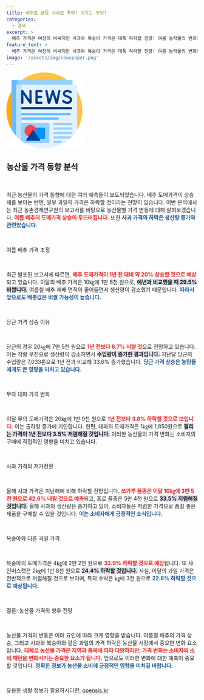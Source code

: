 ```yaml
---
title: 배춧값 급등 사과값 폭락! 이유는 무엇?
categories:
  - 경제
excerpt: >
  배추 가격은 여전히 비싸지만 사과와 복숭아 가격은 대폭 하락할 전망! 여름 농작물의 변화와 도매가격 예측으로 소비자들의 지갑에 어떤 영향이 있을지 자세히 알아보세요!
feature_text: >
  배추 가격은 여전히 비싸지만 사과와 복숭아 가격은 대폭 하락할 전망! 여름 농작물의 변화와 도매가격 예측으로 소비자들의 지갑에 어떤 영향이 있을지 자세히 알아보세요!
image: '/assets/img/newspaper.png'
---
```


<p><img src="/assets/img/newspaper.png" alt="kimp 속보" /></p>

<h2 data-ke-size="size26">농산물 가격 동향 분석</h2>

<p data-ke-size="size16">&nbsp;</p>

<p>최근 농산물의 가격 동향에 대한 여러 예측들이 보도되었습니다. 배추 도매가격이 상승세를 보이는 반면, 일부 과일의 가격은 하락할 것이라는 전망이 있습니다. 이번 분석에서는 최근 농촌경제연구원의 보고서를 바탕으로 농산물별 가격 변동에 대해 살펴보겠습니다. <b><span style="color: #ee2323;">여름 배추의 도매가격 상승이 두드러집니다.</span></b> 또한 <b><span style="color: #1a5490;">사과 가격의 하락은 생산량 증가와 관련있습니다.</span></b></p>

<p data-ke-size="size16">&nbsp;</p>

<p>여름 배추 가격 조정</p>

<p data-ke-size="size16">&nbsp;</p>

<p>최근 발표된 보고서에 따르면, <b><span style="color: #ee2323;">배추 도매가격이 1년 전 대비 약 20% 상승할 것으로 예상</span></b>되고 있습니다. 이달의 배추 가격은 10㎏에 1만 6천 원으로, <b><span style="background-color: #21538527;">예년과 비교했을 때 29.5% 비쌉니다.</span></b> 여름철 배추 재배 면적이 줄어들면서 생산량이 감소했기 때문입니다. <b><span style="color: #1a5490;">따라서 앞으로도 배춧값은 비쌀 가능성이 높습니다.</span></b></p>

<p data-ke-size="size16">&nbsp;</p>

<p>당근 가격 상승 이유</p>

<p data-ke-size="size16">&nbsp;</p>

<p>당근의 경우 20㎏에 7만 5천 원으로 <b><span style="color: #ee2323;">1년 전보다 8.7% 비쌀 것</span></b>으로 전망하고 있습니다. 이는 작황 부진으로 생산량이 감소하면서 <b><span style="background-color: #21538527;">수입량이 증가한 결과입니다.</span></b> 지난달 당근의 수입량은 7,033톤으로 1년 전과 비교해 33.6% 증가했습니다. <b><span style="color: #1a5490;">당근 가격 상승은 농민들에게도 큰 영향을 미치고 있습니다.</span></b></p>

<p data-ke-size="size16">&nbsp;</p>

<p>무와 대파 가격 변화</p>

<p data-ke-size="size16">&nbsp;</p>

<p>이달 무의 도매가격은 20㎏에 1만 9천 원으로 <b><span style="color: #ee2323;">1년 전보다 3.8% 하락할 것으로 보입니다.</span></b> 이는 출하량 증가에 기인합니다. 한편, 대파의 도매가격은 1㎏에 1,850원으로 <b><span style="background-color: #21538527;">팔리는 가격이 1년 전보다 3.5% 저렴해질 것입니다.</span></b> 이러한 농산물의 가격 변화는 소비자의 구매에 직접적인 영향을 미치고 있습니다.</p>

<p data-ke-size="size16">&nbsp;</p>

<p>사과 가격의 저가전환</p>

<p data-ke-size="size16">&nbsp;</p>

<p>올해 사과 가격은 지난해에 비해 하락할 전망입니다. <b><span style="color: #ee2323;">쓰가루 품종은 이달 10㎏에 3만 5천 원으로 42.6% 내릴 것으로 예측</span></b>되고, 홍로 품종은 5만 4천 원으로 <b><span style="background-color: #21538527;">33.5% 저렴해질 것입니다.</span></b> 올해 사과의 생산량은 증가하고 있어, 소비자들은 저렴한 가격으로 품질 좋은 제품을 구매할 수 있을 것입니다. <b><span style="color: #1a5490;">이는 소비자에게 긍정적인 소식입니다.</span></b></p>

<p data-ke-size="size16">&nbsp;</p>

<p>복숭아와 다른 과일 가격</p>

<p data-ke-size="size16">&nbsp;</p>

<p>복숭아의 도매가격은 4㎏에 2만 2천 원으로 <b><span style="color: #ee2323;">33.9% 하락할 것으로 예상</span></b>됩니다. 또 샤인머스캣은 2㎏에 1만 8천 원으로 <b><span style="background-color: #21538527;">24.4% 하락할 것입니다.</span></b> 사실, 이달의 과일 가격은 전반적으로 저렴해질 것으로 보이며, 특히 수박은 ㎏에 3천 원으로 <b><span style="color: #1a5490;">22.8% 하락할 것으로 예상됩니다.</span></b></p>

<p data-ke-size="size16">&nbsp;</p>

<p>결론: 농산물 가격의 향후 전망</p>

<p data-ke-size="size16">&nbsp;</p>

<p>농산물 가격의 변동은 여러 요인에 따라 크게 영향을 받습니다. 여름철 배추의 가격 상승, 그리고 사과와 복숭아와 같은 과일의 가격 하락은 농산물 시장에서 중요한 변화 요소입니다. <b><span style="color: #ee2323;">대체로 농산물 가격은 지역과 품목에 따라 다양하지만, 가격 변화는 소비자의 소비 패턴을 변화시키는 중요한 요소가 됩니다.</span></b> 앞으로도 이러한 변화에 대한 예측이 중요할 것입니다. <b><span style="color: #1a5490;">정확한 정보가 농산물 소비에 긍정적인 영향을 미치길 바랍니다.</span></b></p>

<p data-ke-size="size16">&nbsp;</p>
유용한 생활 정보가 필요하시다면, <a href="https://opensis.kr" rel="dofollow">opensis.kr</a>


